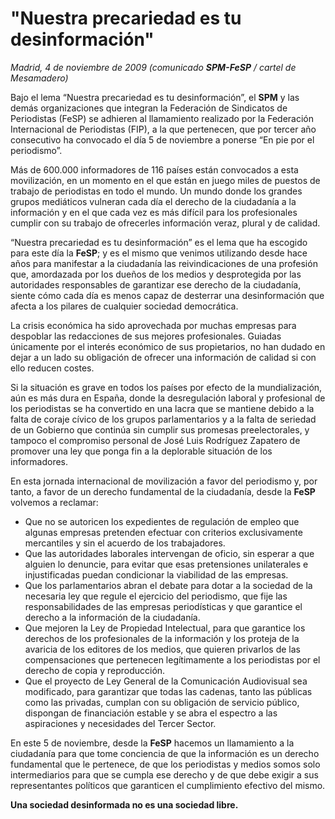 # "Nuestra precariedad es tu desinformación"

*Madrid, 4 de noviembre de 2009 (comunicado **SPM-FeSP** / cartel de Mesamadero)*

Bajo el lema “Nuestra precariedad es tu desinformación”, el **SPM** y las demás organizaciones que integran la Federación de Sindicatos de Periodistas (FeSP) se adhieren al llamamiento realizado por la Federación Internacional de Periodistas (FIP), a la que pertenecen, que por tercer año consecutivo ha convocado el día 5 de noviembre a ponerse “En pie por el periodismo”.

Más de 600.000 informadores de 116 países están convocados a esta movilización, en un momento en el que están en juego miles de puestos de trabajo de periodistas en todo el mundo. Un mundo donde los grandes grupos mediáticos vulneran cada día el derecho de la ciudadanía a la información y en el que cada vez es más difícil para los profesionales cumplir con su trabajo de ofrecerles información veraz, plural y de calidad.

“Nuestra precariedad es tu desinformación” es el lema que ha escogido para este día la **FeSP**; y es el mismo que venimos utilizando desde hace años para manifestar a la ciudadanía las reivindicaciones de una profesión que, amordazada por los dueños de los medios y desprotegida por las autoridades responsables de garantizar ese derecho de la ciudadanía, siente cómo cada día es menos capaz de desterrar una desinformación que afecta a los pilares de cualquier sociedad democrática.

La crisis económica ha sido aprovechada por muchas empresas para despoblar las redacciones de sus mejores profesionales. Guiadas únicamente por el interés económico de sus propietarios, no han dudado en dejar a un lado su obligación de ofrecer una información de calidad si con ello reducen costes.

Si la situación es grave en todos los países por efecto de la mundialización, aún es más dura en España, donde la desregulación laboral y profesional de los periodistas se ha convertido en una lacra que se mantiene debido a la falta de coraje cívico de los grupos parlamentarios y a la falta de seriedad de un Gobierno que continúa sin cumplir sus promesas preelectorales, y tampoco el compromiso personal de José Luis Rodríguez Zapatero de promover una ley que ponga fin a la deplorable situación de los informadores.

En esta jornada internacional de movilización a favor del periodismo y, por tanto, a favor de un derecho fundamental de la ciudadanía, desde la **FeSP** volvemos a reclamar:

- Que no se autoricen los expedientes de regulación de empleo que algunas empresas pretenden efectuar con criterios exclusivamente mercantiles y sin el acuerdo de los trabajadores.
- Que las autoridades laborales intervengan de oficio, sin esperar a que alguien lo denuncie, para evitar que esas pretensiones unilaterales e injustificadas puedan condicionar la viabilidad de las empresas. 
- Que los parlamentarios abran el debate para dotar a la sociedad de la necesaria ley que regule el ejercicio del periodismo, que fije las responsabilidades de las empresas periodísticas y que garantice el derecho a la información de la ciudadanía. 
- Que mejoren la Ley de Propiedad Intelectual, para que garantice los derechos de los profesionales de la información y los proteja de la avaricia de los editores de los medios, que quieren privarlos de las compensaciones que pertenecen legítimamente a los periodistas por el derecho de copia y reproducción. 
- Que el proyecto de Ley General de la Comunicación Audiovisual sea modificado, para garantizar que todas las cadenas, tanto las públicas como las privadas, cumplan con su obligación de servicio público, dispongan de financiación estable y se abra el espectro a las aspiraciones y necesidades del Tercer Sector.

En este 5 de noviembre, desde la **FeSP** hacemos un llamamiento a la ciudadanía para que tome conciencia de que la información es un derecho fundamental que le pertenece, de que los periodistas y medios somos solo intermediarios para que se cumpla ese derecho y de que debe exigir a sus representantes políticos que garanticen el cumplimiento efectivo del mismo.

**Una sociedad desinformada no es una sociedad libre.**
